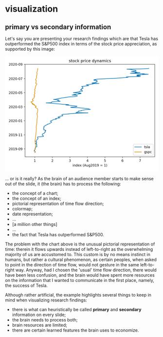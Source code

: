 # visualization

## primary vs secondary information
Let's say you are presenting your research findings which are that Tesla has outperformed the S\&P500 index in terms of the stock price appreciation, as supported by this image:

![](figures/stock-index-weird-plot.png)

... or is it really? As the brain of an audience member starts to make sense out of the slide, it (the brain) has to process the following:
*   the concept of a chart;
*   the concept of an index;
*   pictorial representation of time flow direction;
*   colormap;
*   date representation;
*   ...
*   \[a million other things\]
*   ...
*   the fact that Tesla has outperformed S\&P500.

The problem with the chart above is the unusual pictorial representation of time: therein it flows upwards instead of left-to-right as the overwhelming majority of us are accustomed to. This custom is by no means instinct in humans, but rather a cultural phenomenon, as certain peoples, when asked to point in the direction of time flow, would not gesture in the same left-to-right way. Anyway, had I chosen the 'usual' time flow direction, there would have been less confusion, and the brain would have spent more resources on the information that I wanted to communicate in the first place, namely, the success of Tesla.

Although rather artificial, the example highlights several things to keep in mind when visualizing research findings:
*   there is what can heuristically be called **primary** and **secondary** information on every slide;
*   the brain needs to process both;
*   brain resources are limited;
*   there are certain learned features the brain uses to economize.
